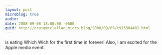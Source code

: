 ```yaml
---
layout: post
microblog: true
audio: 
date: 2008-09-08 18:00:00 -0600
guid: http://craigmcclellan.micro.blog/2008/09/09/t915304401.html
---
```

is eating Which Wich for the first time in forever! Also, I am excited for the Apple media event.
